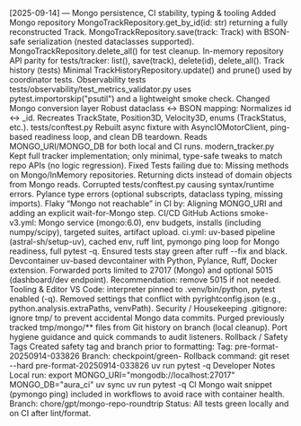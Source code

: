 [2025-09-14] — Mongo persistence, CI stability, typing & tooling
Added
Mongo repository
MongoTrackRepository.get_by_id(id: str) returning a fully reconstructed Track.
MongoTrackRepository.save(track: Track) with BSON-safe serialization (nested dataclasses supported).
MongoTrackRepository.delete_all() for test cleanup.
In-memory repository
API parity for tests/tracker: list(), save(track), delete(id), delete_all().
Track history (tests)
Minimal TrackHistoryRepository.update() and prune() used by coordinator tests.
Observability tests
tests/observability/test_metrics_validator.py uses pytest.importorskip("psutil") and a lightweight smoke check.
Changed
Mongo conversion layer
Robust dataclass ↔ BSON mapping:
Normalizes id ↔ _id.
Recreates TrackState, Position3D, Velocity3D, enums (TrackStatus, etc.).
tests/conftest.py
Rebuilt async fixture with AsyncIOMotorClient, ping-based readiness loop, and clean DB teardown.
Reads MONGO_URI/MONGO_DB for both local and CI runs.
modern_tracker.py
Kept full tracker implementation; only minimal, type-safe tweaks to match repo APIs (no logic regression).
Fixed
Tests failing due to:
Missing methods on Mongo/InMemory repositories.
Returning dicts instead of domain objects from Mongo reads.
Corrupted tests/conftest.py causing syntax/runtime errors.
Pylance type errors (optional subscripts, dataclass typing, missing imports).
Flaky “Mongo not reachable” in CI by:
Aligning MONGO_URI and adding an explicit wait-for-Mongo step.
CI/CD
GitHub Actions
smoke-v3.yml: Mongo service (mongo:6.0), env budgets, installs (including numpy/scipy), targeted suites, artifact upload.
ci.yml: uv-based pipeline (astral-sh/setup-uv), cached env, ruff lint, pymongo ping loop for Mongo readiness, full pytest -q.
Ensured tests stay green after ruff --fix and black.
Devcontainer
uv-based devcontainer with Python, Pylance, Ruff, Docker extension.
Forwarded ports limited to 27017 (Mongo) and optional 5015 (dashboard/dev endpoint).
Recommendation: remove 5015 if not needed.
Tooling & Editor
VS Code: interpreter pinned to .venv/bin/python, pytest enabled (-q).
Removed settings that conflict with pyrightconfig.json (e.g., python.analysis.extraPaths, venvPath).
Security / Housekeeping
.gitignore: ignore tmp/ to prevent accidental Mongo data commits.
Purged previously tracked tmp/mongo/** files from Git history on branch (local cleanup).
Port hygiene guidance and quick commands to audit listeners.
Rollback / Safety Tags
Created safety tag and branch prior to formatting:
Tag: pre-format-20250914-033826
Branch: checkpoint/green-<timestamp>
Rollback command:
git reset --hard pre-format-20250914-033826
uv run pytest -q
Developer Notes
Local run:
export MONGO_URI="mongodb://localhost:27017" MONGO_DB="aura_ci"
uv sync
uv run pytest -q
CI Mongo wait snippet (pymongo ping) included in workflows to avoid race with container health.
Branch: chore/gpt/mongo-repo-roundtrip
Status: All tests green locally and on CI after lint/format.
